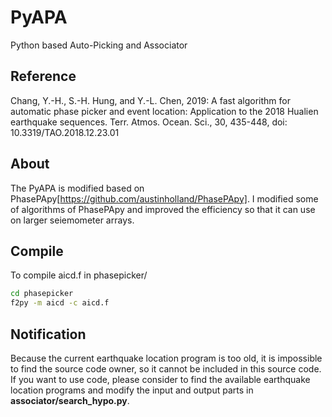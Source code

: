 # PyAPA
Python based Auto-Picking and Associator

## Reference 

Chang, Y.-H., S.-H. Hung, and Y.-L. Chen, 2019: A fast algorithm for automatic 
phase picker and event location: Application to the 2018 Hualien earthquake sequences. 
Terr. Atmos. Ocean. Sci., 30, 435-448, doi: 10.3319/TAO.2018.12.23.01

## About

The PyAPA is modified based on PhasePApy[https://github.com/austinholland/PhasePApy].
I modified some of algorithms of PhasePApy and improved the efficiency so that it can
use on larger seiemometer arrays.

## Compile

To compile aicd.f in phasepicker/
```bash
cd phasepicker
f2py -m aicd -c aicd.f
```

## Notification

Because the current earthquake location program is too old, it is impossible to find the source 
code owner, so it cannot be included in this source code. 
If you want to use code, please consider to find the available earthquake location programs and modify the input and output parts in __associator/search_hypo.py__.